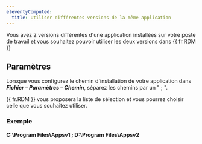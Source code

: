 ```yaml
---
eleventyComputed:
  title: Utiliser différentes versions de la même application
---
```

Vous avez 2 versions différentes d'une application installées sur votre poste de travail et vous souhaitez pouvoir utiliser les deux versions dans {{ fr.RDM }}

## Paramètres

Lorsque vous configurez le chemin d'installation de votre application dans ***Fichier – Paramètres – Chemin***, séparez les chemins par un " ; ".  

{{ fr.RDM }} vous proposera la liste de sélection et vous pourrez choisir celle que vous souhaitez utiliser.

### Exemple

**C:\Program Files\Appsv1 ; D:\Program Files\Appsv2**